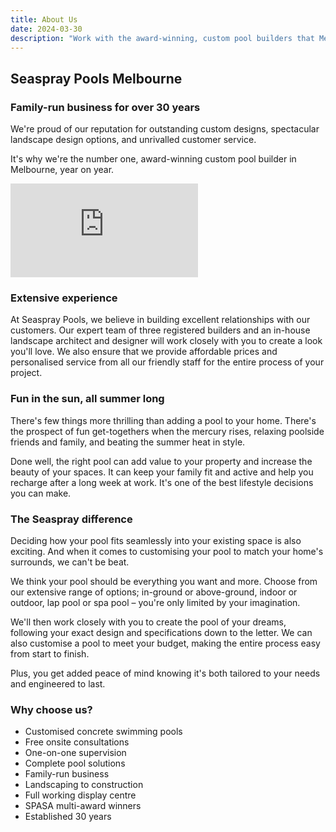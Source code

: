 ```yaml
---
title: About Us
date: 2024-03-30
description: "Work with the award-winning, custom pool builders that Melbourne families love."
---
```


## Seaspray Pools Melbourne

### Family-run business for over 30 years

We're proud of our reputation for outstanding custom designs, spectacular landscape design options, and unrivalled customer service.

It's why we're the number one, award-winning custom pool builder in Melbourne, year on year.

<div class='embed-container'><iframe src='https://www.youtube.com/embed/Zqd9GqAiJzo?si=rXxCk1_Zt02EOCCa' frameborder='0' allowfullscreen></iframe></div>

### Extensive experience

At Seaspray Pools, we believe in building excellent relationships with our customers. Our expert team of three registered builders and an in-house landscape architect and designer will work closely with you to create a look you'll love. We also ensure that we provide affordable prices and personalised service from all our friendly staff for the entire process of your project.

### Fun in the sun, all summer long

There's few things more thrilling than adding a pool to your home. There's the prospect of fun get-togethers when the mercury rises, relaxing poolside friends and family, and beating the summer heat in style.

Done well, the right pool can add value to your property and increase the beauty of your spaces. It can keep your family fit and active and help you recharge after a long week at work. It's one of the best lifestyle decisions you can make.

### The Seaspray difference

Deciding how your pool fits seamlessly into your existing space is also exciting. And when it comes to customising your pool to match your home's surrounds, we can't be beat.

We think your pool should be everything you want and more. Choose from our extensive range of options; in-ground or above-ground, indoor or outdoor, lap pool or spa pool – you're only limited by your imagination.

We'll then work closely with you to create the pool of your dreams, following your exact design and specifications down to the letter. We can also customise a pool to meet your budget, making the entire process easy from start to finish.

Plus, you get added peace of mind knowing it's both tailored to your needs and engineered to last.

### Why choose us?

- Customised concrete swimming pools
- Free onsite consultations
- One-on-one supervision
- Complete pool solutions
- Family-run business
- Landscaping to construction
- Full working display centre
- SPASA multi-award winners
- Established 30 years
